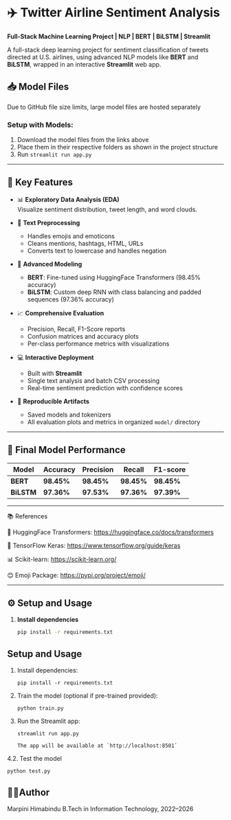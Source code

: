 # ✈️ Twitter Airline Sentiment Analysis

**Full-Stack Machine Learning Project | NLP | BERT | BiLSTM | Streamlit**

A full-stack deep learning project for sentiment classification of tweets directed at U.S. airlines, using advanced NLP models like **BERT** and **BiLSTM**, wrapped in an interactive **Streamlit** web app.

## 📥 Model Files

Due to GitHub file size limits, large model files are hosted separately


### Setup with Models:
1. Download the model files from the links above
2. Place them in their respective folders as shown in the project structure
3. Run `streamlit run app.py`

---

## 🚀 Key Features

- 📊 **Exploratory Data Analysis (EDA)**  
  Visualize sentiment distribution, tweet length, and word clouds.

- 🧹 **Text Preprocessing**  
  - Handles emojis and emoticons  
  - Cleans mentions, hashtags, HTML, URLs  
  - Converts text to lowercase and handles negation

- 🧠 **Advanced Modeling**
  - **BERT**: Fine-tuned using HuggingFace Transformers (98.45% accuracy)
  - **BiLSTM**: Custom deep RNN with class balancing and padded sequences (97.36% accuracy)

- 📈 **Comprehensive Evaluation**
  - Precision, Recall, F1-Score reports  
  - Confusion matrices and accuracy plots  
  - Per-class performance metrics with visualizations

- 💻 **Interactive Deployment**
  - Built with **Streamlit**  
  - Single text analysis and batch CSV processing
  - Real-time sentiment prediction with confidence scores

- 💾 **Reproducible Artifacts**
  - Saved models and tokenizers
  - All evaluation plots and metrics in organized `model/` directory

---

## 🧪 Final Model Performance

| Model      | Accuracy | Precision | Recall   | F1-score |
|------------|----------|-----------|----------|----------|
| **BERT**   | **98.45%** | **98.45%** | **98.45%** | **98.45%** |
| **BiLSTM** | **97.36%** | **97.53%** | **97.36%** | **97.39%** |

---

📚 References

🤗 HuggingFace Transformers: https://huggingface.co/docs/transformers

📘 TensorFlow Keras: https://www.tensorflow.org/guide/keras

📊 Scikit-learn: https://scikit-learn.org/

😊 Emoji Package: https://pypi.org/project/emoji/


---

## ⚙️ Setup and Usage

1. **Install dependencies**
   ```bash
   pip install -r requirements.txt


## Setup and Usage

1. Install dependencies:
   ```
   pip install -r requirements.txt
   ```
2. Train the model (optional if pre-trained provided):
   ```
   python train.py
   ```
3. Run the Streamlit app:
   ```
   streamlit run app.py
   
   The app will be available at `http://localhost:8501`
   ```
   
4.2. Test the model 
   ```
   python test.py
   ```
## 👩‍💻Author

Marpini Himabindu
B.Tech in Information Technology, 2022–2026

